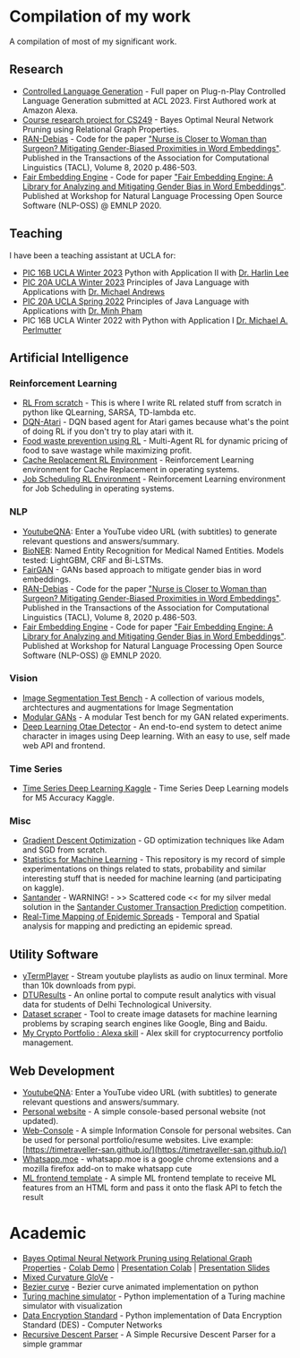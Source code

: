 # Compilation of my work
A compilation of most of my significant work. 

## Research
- [Controlled Language Generation](https://2023.aclweb.org/) - Full paper on Plug-n-Play Controlled Language Generation submitted at ACL 2023. First Authored work at Amazon Alexa.
- [Course research project for CS249](https://github.com/TimeTraveller-San/CS249-Graph-Neural-Networks) - Bayes Optimal Neural Network Pruning using Relational Graph Properties.  
- [RAN-Debias](https://github.com/TimeTraveller-San/RAN-Debias) - Code for the paper ["Nurse is Closer to Woman than Surgeon? Mitigating Gender-Biased Proximities in Word Embeddings"](https://www.mitpressjournals.org/doi/full/10.1162/tacl_a_00327). Published in the Transactions of the Association for Computational Linguistics (TACL), Volume 8, 2020 p.486-503.
- [Fair Embedding Engine](https://github.com/FEE-Fair-Embedding-Engine/FEE) - Code for paper ["Fair Embedding Engine: A Library for Analyzing and Mitigating Gender Bias in Word Embeddings"](https://www.aclweb.org/anthology/2020.nlposs-1.5/). Published at Workshop for Natural Language Processing Open Source Software (NLP-OSS) @ EMNLP 2020.

## Teaching
I have been a teaching assistant at UCLA for:
- [PIC 16B UCLA Winter 2023](https://github.com/TimeTraveller-San/PIC-16B-TA-W23) Python with Application II with [Dr. Harlin Lee](https://www.math.ucla.edu/~harlin/)
- [PIC 20A UCLA Winter 2023](https://github.com/TimeTraveller-San/PIC-20A-TA-1A-W23) Principles of Java Language with Applications with [Dr. Michael Andrews](https://www.math.ucla.edu/~mjandr/)
- [PIC 20A UCLA Spring 2022](https://github.com/TimeTraveller-San/PIC-20A-TA-1B-S22) Principles of Java Language with Applications with [Dr. Minh Pham](https://www.math.ucla.edu/~minhrose/)
- PIC 16B UCLA Winter 2022 with Python with Application I [Dr. Michael A. Perlmutter](https://sites.google.com/view/perlmutma/teaching-and-mentoring?authuser=0)

## Artificial Intelligence
### Reinforcement Learning
- [RL From scratch](https://github.com/TimeTraveller-San/RL_from_scratch) - This is where I write RL related stuff from scratch in python like QLearning, SARSA, TD-lambda etc.
- [DQN-Atari](https://github.com/TimeTraveller-San/DQN-Atari) - DQN based agent for Atari games because what's the point of doing RL if you don't try to play atari with it.
- [Food waste prevention using RL](https://github.com/TimeTraveller-San/FoodWastePrevention-RL) - Multi-Agent RL for dynamic pricing of food to save wastage while maximizing profit.
- [Cache Replacement RL Environment](https://github.com/TimeTraveller-San/CacheReplacementEnv) - Reinforcement Learning environment for Cache Replacement in operating systems.
- [Job Scheduling RL Environment](https://github.com/TimeTraveller-San/JobSchedulingRLenv) - Reinforcement Learning environment for Job Scheduling in operating systems.

### NLP
- [YoutubeQNA](https://youtubeqna.com/): Enter a YouTube video URL (with subtitles) to generate relevant questions and answers/summary.
- [BioNER](https://github.com/TimeTraveller-San/BioNER): Named Entity Recognition for Medical Named Entities. Models tested: LightGBM, CRF and Bi-LSTMs. 
- [FairGAN](https://github.com/TimeTraveller-San/FairGAN) - GANs based approach to mitigate gender bias in word embeddings.
- [RAN-Debias](https://github.com/TimeTraveller-San/RAN-Debias) - Code for the paper ["Nurse is Closer to Woman than Surgeon? Mitigating Gender-Biased Proximities in Word Embeddings"](https://www.mitpressjournals.org/doi/full/10.1162/tacl_a_00327). Published in the Transactions of the Association for Computational Linguistics (TACL), Volume 8, 2020 p.486-503.
- [Fair Embedding Engine](https://github.com/FEE-Fair-Embedding-Engine/FEE) - Code for paper ["Fair Embedding Engine: A Library for Analyzing and Mitigating Gender Bias in Word Embeddings"](https://www.aclweb.org/anthology/2020.nlposs-1.5/). Published at Workshop for Natural Language Processing Open Source Software (NLP-OSS) @ EMNLP 2020.

### Vision
- [Image Segmentation Test Bench](https://github.com/TimeTraveller-San/Image_Segmentation) - A collection of various models, archtectures and augmentations for Image Segmentation
- [Modular GANs](https://github.com/TimeTraveller-San/Modular-GANs) - A modular Test bench for my GAN related experiments. 
- [Deep Learning Otae Detector](https://github.com/TimeTraveller-San/deep_learning_otae_detector) - An end-to-end system to detect anime character in images using Deep learning. With an easy to use, self made web API and frontend.

### Time Series
- [Time Series Deep Learning Kaggle](https://github.com/TimeTraveller-San/Time-Series-Deep-Learning-Kaggle) - Time Series Deep Learning models for M5 Accuracy Kaggle. 

### Misc
- [Gradient Descent Optimization](https://github.com/TimeTraveller-San/GradientDescent_Optimization) - GD optimization techniques like Adam and SGD from scratch.
- [Statistics for Machine Learning](https://github.com/TimeTraveller-San/stats-for-ml) - This repository is my record of simple experimentations on things related to stats, probability and similar interesting stuff that is needed for machine learning (and participating on kaggle).
- [Santander](https://github.com/TimeTraveller-San/Santander) - WARNING! - >> Scattered code << for my silver medal solution in the [Santander Customer Transaction Prediction]( https://www.kaggle.com/c/santander-customer-transaction-prediction/) competition.
- [Real-Time Mapping of Epidemic Spreads](https://github.com/TimeTraveller-San/Epidemic-Spread-SIH) - Temporal and Spatial analysis for mapping and predicting an epidemic spread. 

## Utility Software
- [yTermPlayer](https://github.com/TimeTraveller-San/yTermPlayer) - Stream youtube playlists as audio on linux terminal. More than 10k downloads from pypi.
- [DTUResults](https://dturesult.com/) - An online portal to compute result analytics with visual data for students of Delhi Technological University.
- [Dataset scraper](https://github.com/TimeTraveller-San/DatasetScraper) - Tool to create image datasets for machine learning problems by scraping search engines like Google, Bing and Baidu.
- [My Crypto Portfolio : Alexa skill](https://github.com/TimeTraveller-San/My-Crypto-Portfolio-Alexa-skill) - Alex skill for cryptocurrency portfolio management.


## Web Development
- [YoutubeQNA](https://youtubeqna.com/): Enter a YouTube video URL (with subtitles) to generate relevant questions and answers/summary.
- [Personal website](https://github.com/TimeTraveller-San/Web-Console) - A simple console-based personal website (not updated).
- [Web-Console](https://github.com/TimeTraveller-San/Web-Console) - A simple Information Console for personal websites. Can be used for personal portfolio/resume websites. Live example: [https://timetraveller-san.github.io/](https://timetraveller-san.github.io/)
- [Whatsapp.moe](https://github.com/TimeTraveller-San/whatsapp.moe) - whatsapp.moe is a google chrome extensions and a mozilla firefox add-on to make whatsapp cute
- [ML frontend template](https://github.com/TimeTraveller-San/ML-frontend-template) - A simple ML frontend template to receive ML features from an HTML form and pass it onto the flask API to fetch the result

# Academic 
- [Bayes Optimal Neural Network Pruning using Relational Graph Properties](https://github.com/TimeTraveller-San/CS249-Graph-Neural-Networks) - [Colab Demo](https://colab.research.google.com/drive/1fvqSHSYt41NxZ1jcPamPrhv-l0jFQ0ts?usp=sharing) | [Presentation Colab](https://github.com/yichousun/Spring2022_CS249_GNN/blob/main/Course_Project/Group15_NN_Pruning_via_Relational_Graph/Vector_Bayesian_Opimization.ipynb) | [Presentation Slides](https://docs.google.com/presentation/d/1gqfWB3UVYjL8rVKUo8p64ba-yEdD2MGkyxg_0BZdEXo/edit?usp=sharing)
- [Mixed Curvature GloVe](https://github.com/ayu15031/nlp-mixCurvature-Glove) - 
- [Bezier curve](https://github.com/TimeTraveller-San/bezier-curve) - Bezier curve animated implementation on python
- [Turing machine simulator](https://github.com/TimeTraveller-San/Turing-machine-simulator) - Python implementation of a Turing machine simulator with visualization
- [Data Encryption Standard](https://github.com/TimeTraveller-San/Data-Encryption-Standard) - Python implementation of Data Encryption Standard (DES) - Computer Networks
- [Recursive Descent Parser](https://github.com/TimeTraveller-San/Recursive-Descent-Parser) - A Simple Recursive Descent Parser for a simple grammar
